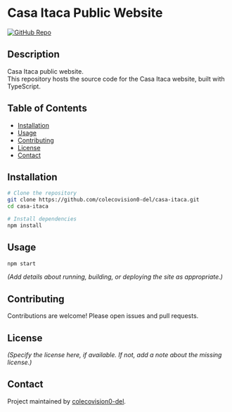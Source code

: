 # Casa Itaca Public Website

[![GitHub Repo](https://img.shields.io/badge/repo-colecovision0--del/casa--itaca-blue?logo=github)](https://github.com/colecovision0-del/casa-itaca)

## Description

Casa Itaca public website.  
This repository hosts the source code for the Casa Itaca website, built with TypeScript.

## Table of Contents

- [Installation](#installation)
- [Usage](#usage)
- [Contributing](#contributing)
- [License](#license)
- [Contact](#contact)

## Installation

```bash
# Clone the repository
git clone https://github.com/colecovision0-del/casa-itaca.git
cd casa-itaca

# Install dependencies
npm install
```

## Usage

```bash
npm start
```

*(Add details about running, building, or deploying the site as appropriate.)*

## Contributing

Contributions are welcome! Please open issues and pull requests.

## License

*(Specify the license here, if available. If not, add a note about the missing license.)*

## Contact

Project maintained by [colecovision0-del](https://github.com/colecovision0-del).